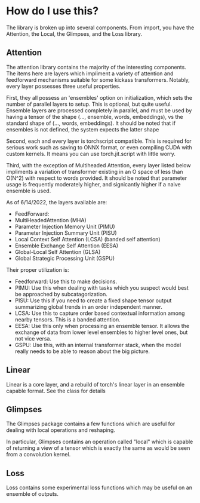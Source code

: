 

# How do I use this?

The library is broken up into several components. From import, you have
the Attention, the Local, the Glimpses, and the Loss library.

## Attention

The attention library contains the majority of the interesting components.
The items here are layers which impliment a variety of attention and feedforward
mechanisms suitable for some kickass transformers. Notably, every layer possesses
three useful properties.

First, they all possess an 'ensembles' option on initialization, which 
sets the number of parallel layers to setup. This is optional, but quite useful. Ensemble layers are processed completely
in parallel, and must be used by having a tensor of the shape (..., ensemble, words, embeddings), 
vs the standard shape of (..., words, embeddings). It should be noted that if ensembles is not defined,
the system expects the latter shape

Second, each and every layer is torchscript compatible. This is 
required for serious work such as saving to ONNX format, or even 
compiling CUDA with custom kernels. It means you can use torch.jit.script
with little worry.

Third, with the exception of Multiheaded Attention,
every layer listed below impliments a variation of 
transformer existing in an O space of less than O(N^2) with
respect to words provided. It should be noted that parameter
usage is frequently moderately higher, and signicantly higher
if a naive ensemble is used.

As of 6/14/2022, the layers available are:

* FeedForward: 
* MultiHeadedAttention (MHA)
* Parameter Injection Memory Unit (PIMU)
* Parameter Injection Summary Unit (PISU)
* Local Context Self Attention (LCSA) (banded self attention)
* Ensemble Exchange Self Attention (EESA)
* Global-Local Self Attention (GLSA)
* Global Strategic Processing Unit (GSPU)

Their proper utilization is:

* Feedforward: Use this to make decisions.
* PIMU: Use this when dealing with tasks
which you suspect would best be approached by
subcatagorization.
* PISU: Use this if you need to create a fixed shape
tensor output summarizing global trends in an order
independent manner.
* LCSA: Use this to capture order based contextual information
among nearby tensors. This is a banded attention.
* EESA: Use this only when processing an ensemble tensor. It allows
the exchange of data from lower level ensembles to higher level ones, but not vice versa.
* GSPU: Use this, with an internal transformer stack, when the model really
needs to be able to reason about the big picture.

## Linear

Linear is a core layer, and a rebuild of torch's
linear layer in an ensemble capable format. See the 
class for details

## Glimpses

The Glimpses package contains a few functions which
are useful for dealing with local operations and reshaping.

In particular, Glimpses contains an operation called "local" 
which is capable of returning a view of a tensor which is 
exactly the same as would be seen from a convolution kernel.

## Loss

Loss contains some experimental loss functions which may
be useful on an ensemble of outputs.